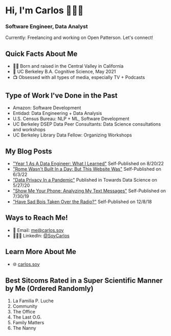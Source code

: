 # Hi, I'm Carlos 👨🏻‍💻
### Software Engineer, Data Analyst
Currently: Freelancing and working on Open Patterson. Let's connect!  

## Quick Facts About Me
- 👶🏼 Born and raised in the Central Valley in California
- 🐻 UC Berkeley B.A. Cognitive Science, May 2021
- 📺 Obsessed with all types of media, especially TV + Podcasts


## Type of Work I've Done in the Past
- Amazon: Software Development
- Entidad: Data Engineering + Data Analysis  
- U.S. Census Bureau: NLP + ML, Software Development
- UC Berkeley DSEP Data Peer Consultants: Data Science consultations and workshops
- UC Berkeley Library Data Fellow: Organizing Workshops


## My Blog Posts
- ["Year 1 As A Data Engineer: What I Learned"](https://carlos.soy/2022/08/20/year-1-as-a-data-engineer) Self-Published on 8/20/22
- ["Rome Wasn't Built In a Day: But This Website Was"](https://carlos.soy/2022/06/03/rome-wasnt-built-in-a-day) Self-Published on 6/3/22
- ["Data Privacy In a Pandemic"](https://towardsdatascience.com/data-privacy-in-a-pandemic-901e828b850a) Published in Towards Data Science on 5/27/20
- ["Show Me Your Phone: Analyzing My Text Messages"](https://medium.com/soycarlos/show-me-your-phone-analyzing-my-text-messages-6a2b70d8f776) Self-Published on 7/30/19
- ["Have Sad Bois Taken Over the Radio?"](https://medium.com/soycarlos/have-sad-bois-taken-over-the-radio-2d42d9618073) Self-Published on 12/8/18

## Ways to Reach Me!
- 📮 Email: [me@carlos.soy](mailto:me@carlos.soy)
- 👨🏼‍💼 LinkedIn: [@SoyCarlos](https://www.linkedin.com/in/SoyCarlos/)

## Learn More About Me
- 🌐 [carlos.soy](https://carlos.soy/)

## Best Sitcoms Rated in a Super Scientific Manner by Me (Ordered Randomly)
1. La Familia P. Luche
2. Community
3. The Office
4. The Last O.G.
5. Family Matters
6. The Nanny
